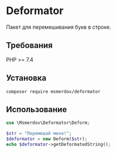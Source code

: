 # Deformator
Пакет для перемешивания букв в строке.

## Требования
PHP >= 7.4

## Установка

```
composer require msmerdov/deformator
```

## Использование

```php
use \Msmerdov\Deformator\Deform;

$str = "Перемешай меня!";
$deformator = new Deform($str);
echo $deformator->getDeformatedString();
```
